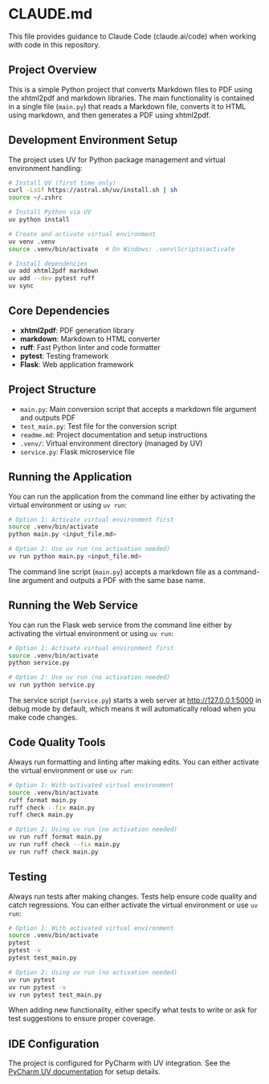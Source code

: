 # CLAUDE.md

This file provides guidance to Claude Code (claude.ai/code) when working with code in this repository.

## Project Overview

This is a simple Python project that converts Markdown files to PDF using the xhtml2pdf and markdown libraries. The main functionality is contained in a single file (`main.py`) that reads a Markdown file, converts it to HTML using markdown, and then generates a PDF using xhtml2pdf.

## Development Environment Setup

The project uses UV for Python package management and virtual environment handling:

```sh
# Install UV (first time only)
curl -LsSf https://astral.sh/uv/install.sh | sh
source ~/.zshrc

# Install Python via UV
uv python install

# Create and activate virtual environment
uv venv .venv
source .venv/bin/activate  # On Windows: .venv\Scripts\activate

# Install dependencies
uv add xhtml2pdf markdown
uv add --dev pytest ruff
uv sync
```

## Core Dependencies

- **xhtml2pdf**: PDF generation library
- **markdown**: Markdown to HTML converter
- **ruff**: Fast Python linter and code formatter
- **pytest**: Testing framework
- **Flask**: Web application framework

## Project Structure

- `main.py`: Main conversion script that accepts a markdown file argument and outputs PDF
- `test_main.py`: Test file for the conversion script
- `readme.md`: Project documentation and setup instructions
- `.venv/`: Virtual environment directory (managed by UV)
- `service.py`: Flask microservice file

## Running the Application

You can run the application from the command line either by activating the virtual environment or using `uv run`:

```sh
# Option 1: Activate virtual environment first
source .venv/bin/activate
python main.py <input_file.md>

# Option 2: Use uv run (no activation needed)
uv run python main.py <input_file.md>
```

The command line script (`main.py`) accepts a markdown file as a command-line argument and outputs a PDF with the same base name.

## Running the Web Service

You can run the Flask web service from the command line either by activating the virtual environment or using `uv run`:

```sh
# Option 1: Activate virtual environment first
source .venv/bin/activate
python service.py

# Option 2: Use uv run (no activation needed)
uv run python service.py
```

The service script (`service.py`) starts a web server at http://127.0.0.1:5000 in debug mode by default, which means it will automatically reload when you make code changes.

## Code Quality Tools

Always run formatting and linting after making edits. You can either activate the virtual environment or use `uv run`:

```sh
# Option 1: With activated virtual environment
source .venv/bin/activate
ruff format main.py
ruff check --fix main.py
ruff check main.py

# Option 2: Using uv run (no activation needed)
uv run ruff format main.py
uv run ruff check --fix main.py
uv run ruff check main.py
```

## Testing

Always run tests after making changes. Tests help ensure code quality and catch regressions. You can either activate the virtual environment or use `uv run`:

```sh
# Option 1: With activated virtual environment
source .venv/bin/activate
pytest
pytest -v
pytest test_main.py

# Option 2: Using uv run (no activation needed)
uv run pytest
uv run pytest -v
uv run pytest test_main.py
```

When adding new functionality, either specify what tests to write or ask for test suggestions to ensure proper coverage.

## IDE Configuration

The project is configured for PyCharm with UV integration. See the [PyCharm UV documentation](https://www.jetbrains.com/help/pycharm/uv.html) for setup details.
